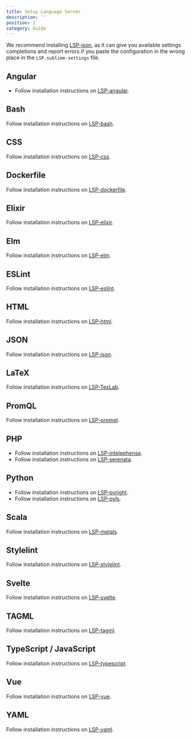 ```yaml
---
title: Setup Language Server
description: ''
position: 2
category: Guide
---
```


<alert type="info">

We recommend installing [LSP-json](https://packagecontrol.io/packages/LSP-json), as it can give you available settings completions and report errors if you paste the configuration in the wrong place in the `LSP.sublime-settings` file.

</alert>

## Angular

* Follow installation instructions on [LSP-angular](https://github.com/sublimelsp/LSP-angular).

## Bash

Follow installation instructions on [LSP-bash](https://github.com/sublimelsp/LSP-bash).

## CSS

Follow installation instructions on [LSP-css](https://github.com/sublimelsp/LSP-css).

## Dockerfile

Follow installation instructions on [LSP-dockerfile](https://github.com/sublimelsp/LSP-dockerfile).

## Elixir

Follow installation instructions on [LSP-elixir](https://github.com/sublimelsp/LSP-elixir).

## Elm

Follow installation instructions on [LSP-elm](https://github.com/sublimelsp/LSP-elm).

## ESLint

Follow installation instructions on [LSP-eslint](https://github.com/sublimelsp/LSP-eslint).

## HTML

Follow installation instructions on [LSP-html](https://github.com/sublimelsp/LSP-html).

## JSON

Follow installation instructions on [LSP-json](https://github.com/sublimelsp/LSP-json).

## LaTeX

Follow installation instructions on [LSP-TexLab](https://github.com/sublimelsp/LSP-TexLab).

## PromQL

Follow installation instructions on [LSP-promql](https://github.com/prometheus-community/sublimelsp-promql).

## PHP

* Follow installation instructions on [LSP-intelephense](https://github.com/sublimelsp/LSP-intelephense).
* Follow installation instructions on [LSP-serenata](https://github.com/Cloudstek/LSP-serenata).

## Python

* Follow installation instructions on [LSP-pyright](https://github.com/sublimelsp/LSP-pyright).
* Follow installation instructions on [LSP-pyls](https://github.com/sublimelsp/LSP-pyls).

## Scala

Follow installation instructions on [LSP-metals](https://github.com/scalameta/metals-sublime).

## Stylelint

Follow installation instructions on [LSP-stylelint](https://github.com/sublimelsp/LSP-stylelint).

## Svelte

Follow installation instructions on [LSP-svelte](https://github.com/sublimelsp/LSP-svelte).

## TAGML

Follow installation instructions on [LSP-tagml](https://github.com/HuygensING/LSP-tagml).

## TypeScript / JavaScript

Follow installation instructions on [LSP-typescript](https://github.com/HuygensING/LSP-typescript).

## Vue

Follow installation instructions on [LSP-vue](https://github.com/sublimelsp/LSP-vue).

## YAML

Follow installation instructions on [LSP-yaml](https://github.com/sublimelsp/LSP-yaml).

